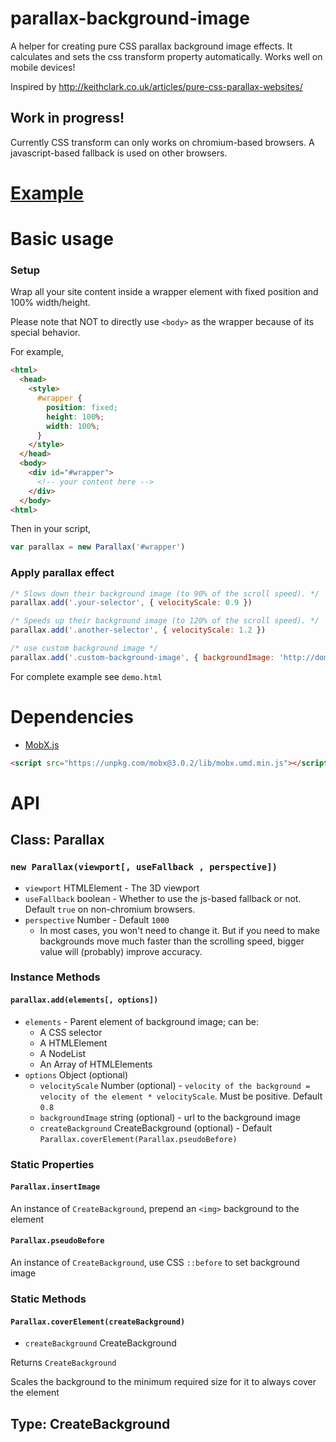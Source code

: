 # parallax-background-image
A helper for creating pure CSS parallax background image effects.
It calculates and sets the css transform property automatically.
Works well on mobile devices!

Inspired by <http://keithclark.co.uk/articles/pure-css-parallax-websites/>

## Work in progress!
Currently CSS transform can only works on chromium-based browsers. A javascript-based fallback is used on other browsers.

# [Example](https://ray851107.github.io/parallax-background-image/demo.html)

# Basic usage

### Setup
Wrap all your site content inside a wrapper element with fixed position and 100% width/height.

Please note that NOT to directly use `<body>` as the wrapper because of its special behavior.

For example,
```html
<html>
  <head>
    <style>
      #wrapper {
        position: fixed;
        height: 100%;
        width: 100%;
      }
    </style>
  </head>
  <body>
    <div id="#wrapper">
      <!-- your content here -->
    </div>
  </body>
<html>
```

Then in your script,
```javascript
var parallax = new Parallax('#wrapper')
```

### Apply parallax effect
```javascript
/* Slows down their background image (to 90% of the scroll speed). */
parallax.add('.your-selector', { velocityScale: 0.9 })

/* Speeds up their background image (to 120% of the scroll speed). */
parallax.add('.another-selector', { velocityScale: 1.2 })

/* use custom background image */
parallax.add('.custom-background-image', { backgroundImage: 'http://domain/xxx.jpg' })
```
For complete example see `demo.html`

# Dependencies
* [MobX.js](https://mobx.js.org/)
```html
<script src="https://unpkg.com/mobx@3.0.2/lib/mobx.umd.min.js"></script>
```
# API

## Class: Parallax

### `new Parallax(viewport[, useFallback , perspective])`

* `viewport` HTMLElement - The 3D viewport
* `useFallback` boolean - Whether to use the js-based fallback or not. Default `true` on non-chromium browsers.
* `perspective` Number - Default `1000`
  * In most cases, you won't need to change it. But if you need to make backgrounds move much faster than the scrolling speed, bigger value will (probably) improve accuracy.

### Instance Methods

#### `parallax.add(elements[, options])`
* `elements` - Parent element of background image; can be:
  * A CSS selector
  * A HTMLElement
  * A NodeList
  * An Array of HTMLElements
* `options` Object (optional) 
  * `velocityScale` Number (optional) - `velocity of the background = velocity of the element * velocityScale`. Must be positive. Default `0.8`
  * `backgroundImage` string (optional) - url to the background image
  * `createBackground` CreateBackground (optional) - Default `Parallax.coverElement(Parallax.pseudoBefore)`

### Static Properties

#### `Parallax.insertImage`
An instance of `CreateBackground`, prepend an `<img>` background to the element

#### `Parallax.pseudoBefore`
An instance of `CreateBackground`, use CSS `::before` to set background image 

### Static Methods

#### `Parallax.coverElement(createBackground)`
* `createBackground` CreateBackground

Returns `CreateBackground`

Scales the background to the minimum required size for it to always cover the element

## Type: CreateBackground
